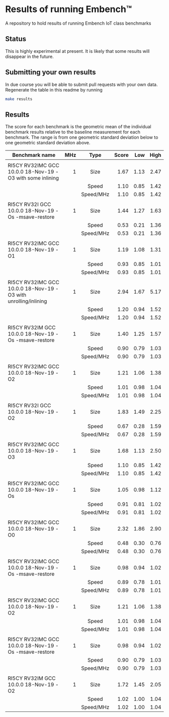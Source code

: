 # Results of running Embench&#x2122;

A repository to hold results of running Embench IoT class benchmarks

## Status

This is highly experimental at present. It is likely that some results will
disappear in the future.

## Submitting your own results

In due course you will be able to submit pull requests with your own data.
Regenerate the table in this readme by running
```bash
make results
```

## Results

The score for each benchmark is the geometric mean of the individual benchmark
results relative to the baseline measurement for each benchmark. The range is
from one geometric standard deviation below to one geometric standard
deviation above.

<!-- Results are inserted by running 'make results' -->
<!-- Insert results here -->

| Benchmark name              |  MHz | Type      |   Score |     Low |    High |
| --------------------------- | ----:|:---------:| -------:| -------:| -------:|
|                             |      |           |         |         |         |
| RI5CY RV32IMC GCC 10.0.0 18-Nov-19 -O3 with some inlining |    1 | Size      |    1.67 |    1.13 |    2.47 |
|                             |      | Speed     |    1.10 |    0.85 |    1.42 |
|                             |      | Speed/MHz |    1.10 |    0.85 |    1.42 |
|                             |      |           |         |         |         |
| RI5CY RV32I GCC 10.0.0 18-Nov-19 -Os -msave-restore |    1 | Size      |    1.44 |    1.27 |    1.63 |
|                             |      | Speed     |    0.53 |    0.21 |    1.36 |
|                             |      | Speed/MHz |    0.53 |    0.21 |    1.36 |
|                             |      |           |         |         |         |
| RI5CY RV32IMC GCC 10.0.0 18-Nov-19 -O1 |    1 | Size      |    1.19 |    1.08 |    1.31 |
|                             |      | Speed     |    0.93 |    0.85 |    1.01 |
|                             |      | Speed/MHz |    0.93 |    0.85 |    1.01 |
|                             |      |           |         |         |         |
| RI5CY RV32IMC GCC 10.0.0 18-Nov-19 -O3 with unrolling/inlining |    1 | Size      |    2.94 |    1.67 |    5.17 |
|                             |      | Speed     |    1.20 |    0.94 |    1.52 |
|                             |      | Speed/MHz |    1.20 |    0.94 |    1.52 |
|                             |      |           |         |         |         |
| RI5CY RV32IM GCC 10.0.0 18-Nov-19 -Os -msave-restore |    1 | Size      |    1.40 |    1.25 |    1.57 |
|                             |      | Speed     |    0.90 |    0.79 |    1.03 |
|                             |      | Speed/MHz |    0.90 |    0.79 |    1.03 |
|                             |      |           |         |         |         |
| RI5CY RV32IMC GCC 10.0.0 18-Nov-19 -O2 |    1 | Size      |    1.21 |    1.06 |    1.38 |
|                             |      | Speed     |    1.01 |    0.98 |    1.04 |
|                             |      | Speed/MHz |    1.01 |    0.98 |    1.04 |
|                             |      |           |         |         |         |
| RI5CY RV32I GCC 10.0.0 18-Nov-19 -O2 |    1 | Size      |    1.83 |    1.49 |    2.25 |
|                             |      | Speed     |    0.67 |    0.28 |    1.59 |
|                             |      | Speed/MHz |    0.67 |    0.28 |    1.59 |
|                             |      |           |         |         |         |
| RI5CY RV32IMC GCC 10.0.0 18-Nov-19 -O3 |    1 | Size      |    1.68 |    1.13 |    2.50 |
|                             |      | Speed     |    1.10 |    0.85 |    1.42 |
|                             |      | Speed/MHz |    1.10 |    0.85 |    1.42 |
|                             |      |           |         |         |         |
| RI5CY RV32IMC GCC 10.0.0 18-Nov-19 -Os |    1 | Size      |    1.05 |    0.98 |    1.12 |
|                             |      | Speed     |    0.91 |    0.81 |    1.02 |
|                             |      | Speed/MHz |    0.91 |    0.81 |    1.02 |
|                             |      |           |         |         |         |
| RI5CY RV32IMC GCC 10.0.0 18-Nov-19 -O0 |    1 | Size      |    2.32 |    1.86 |    2.90 |
|                             |      | Speed     |    0.48 |    0.30 |    0.76 |
|                             |      | Speed/MHz |    0.48 |    0.30 |    0.76 |
|                             |      |           |         |         |         |
| RI5CY RV32IMC GCC 10.0.0 18-Nov-19 -Os -msave-restore |    1 | Size      |    0.98 |    0.94 |    1.02 |
|                             |      | Speed     |    0.89 |    0.78 |    1.01 |
|                             |      | Speed/MHz |    0.89 |    0.78 |    1.01 |
|                             |      |           |         |         |         |
| RI5CY RV32IMC GCC 10.0.0 18-Nov-19 -O2 |    1 | Size      |    1.21 |    1.06 |    1.38 |
|                             |      | Speed     |    1.01 |    0.98 |    1.04 |
|                             |      | Speed/MHz |    1.01 |    0.98 |    1.04 |
|                             |      |           |         |         |         |
| RI5CY RV32IMC GCC 10.0.0 18-Nov-19 -Os -msave-restore |    1 | Size      |    0.98 |    0.94 |    1.02 |
|                             |      | Speed     |    0.90 |    0.79 |    1.03 |
|                             |      | Speed/MHz |    0.90 |    0.79 |    1.03 |
|                             |      |           |         |         |         |
| RI5CY RV32IM GCC 10.0.0 18-Nov-19 -O2 |    1 | Size      |    1.72 |    1.45 |    2.05 |
|                             |      | Speed     |    1.02 |    1.00 |    1.04 |
|                             |      | Speed/MHz |    1.02 |    1.00 |    1.04 |

<!-- Results end here -->
